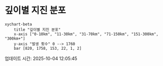 # 깊이별 지진 분포

```mermaid
xychart-beta
    title "깊이별 지진 분포"
    x-axis ["0-10km", "11-30km", "31-70km", "71-150km", "151-300km", "300km+"]
    y-axis "발생 횟수" 0 --> 1760
    bar [820, 1758, 153, 22, 1, 2]
```

업데이트 시간: 2025-10-04 12:05:45
